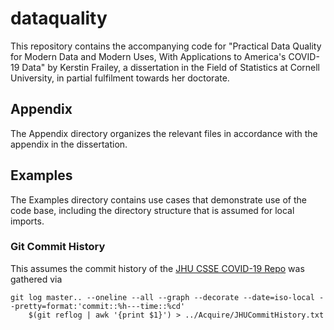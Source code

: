 # dataquality
This repository contains the accompanying code for "Practical Data Quality for Modern Data and Modern Uses, With Applications to America's COVID-19 Data" by Kerstin Frailey, a dissertation in the Field of Statistics at Cornell University, in partial fulfilment towards her doctorate.

## Appendix

The Appendix directory organizes the relevant files in accordance with the appendix in the dissertation.

## Examples

The Examples directory contains use cases that demonstrate use of the code base, including the directory structure that is assumed for local imports.

### Git Commit History

This assumes the commit history of the [JHU CSSE COVID-19 Repo](https://github.com/CSSEGISandData/COVID-19) was gathered via
```
git log master.. --oneline --all --graph --decorate --date=iso-local --pretty=format:'commit::%h---time::%cd'
    $(git reflog | awk '{print $1}') > ../Acquire/JHUCommitHistory.txt
```
